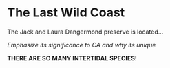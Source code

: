 # The Last Wild Coast

The Jack and Laura Dangermond preserve is located...

*Emphasize its significance to CA and why its unique*

**THERE ARE SO MANY INTERTIDAL SPECIES!**